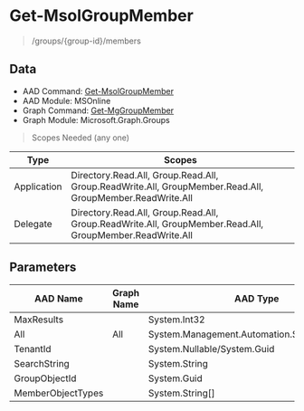 # Get-MsolGroupMember

> /groups/{group-id}/members

## Data

+ AAD Command: [Get-MsolGroupMember](https://docs.microsoft.com/en-us/powershell/module/MSOnline/Get-MsolGroupMember)
+ AAD Module: MSOnline
+ Graph Command: [Get-MgGroupMember](https://docs.microsoft.com/en-us/powershell/module/Microsoft.Graph.Groups/Get-MgGroupMember)
+ Graph Module: Microsoft.Graph.Groups

> Scopes Needed (any one)

|Type|Scopes|
|---|---|
|Application|Directory.Read.All, Group.Read.All, Group.ReadWrite.All, GroupMember.Read.All, GroupMember.ReadWrite.All|
|Delegate|Directory.Read.All, Group.Read.All, Group.ReadWrite.All, GroupMember.Read.All, GroupMember.ReadWrite.All|

## Parameters

|AAD Name|Graph Name|AAD Type|Graph Type|Infos|
|---|---|---|---|---|
|MaxResults||System.Int32|||
|All|All|System.Management.Automation.SwitchParameter|System.Management.Automation.SwitchParameter||
|TenantId||System.Nullable/System.Guid|||
|SearchString||System.String|||
|GroupObjectId||System.Guid|||
|MemberObjectTypes||System.String[]|||

